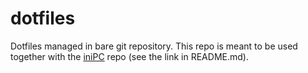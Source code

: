 # dotfiles
Dotfiles managed in bare git repository. This repo is meant to be used together with the [iniPC](https://github.com/jan-revay/initPC) repo (see the link in README.md).

